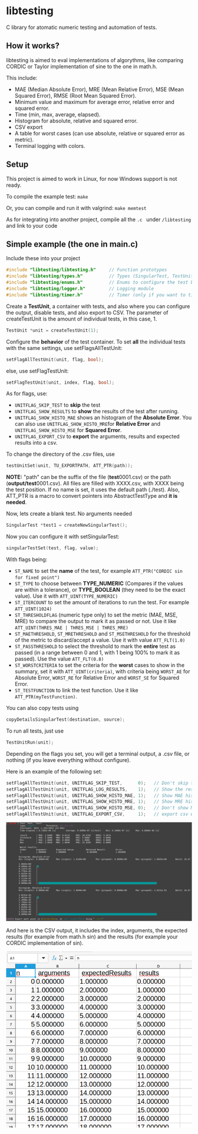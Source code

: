 # libtesting
C library for atomatic numeric testing and automation of tests.

## How it works?
libtesting is aimed to eval implementations of algorythms, like comparing CORDIC or Taylor implementation of sine to the one in math.h.

This include:
* MAE (Median Absolute Error), MRE (Mean Relative Error), MSE (Mean Squared Error), RMSE (Root Mean Squared Error).
* Minimum value and maximum for average error, relative error and squared error.
* Time (min, max, average, elapsed).
* Histogram for absolute, relative and squared error.
* CSV export
* A table for worst cases (can use absolute, relative or squared error as metric).
* Terminal logging with colors.

## Setup
This project is aimed to work in Linux, for now Windows support is not ready. 

To compile the example test: `make`

Or, you can compile and run it with valgrind: `make memtest`

As for integrating into another project, compile all the `.c ` under `/libtesting` and link to your code

## Simple example (the one in main.c)
Include these into your project
```C
#include "libtesting/libtesting.h"     // Function prototypes
#include "libtesting/types.h"          // Types (SingularTest, TestUnit)
#include "libtesting/enums.h"          // Enums to configure the test behavior
#include "libtesting/logger.h"         // Logging module
#include "libtesting/timer.h"          // Timer (only if you want to time your code)
```

Create a **TestUnit**, a container with tests, and also where you can configure the output, disable tests, and also export to CSV. The parameter of createTestUnit is the amount of individual tests, in this case, 1.
```C
TestUnit *unit = createTestUnit(1);
```

Configure the **behavior** of the test container. To set **all** the individual tests with the same settings, use setFlagsAllTestUnit:
```C
setFlagAllTestUnit(unit, flag, bool);
```
else, use setFlagTestUnit:
```C
setFlagTestUnit(unit, index, flag, bool);
```

As for flags, use:
* `UNITFLAG_SKIP_TEST` to **skip** the test
* `UNITFLAG_SHOW_RESULTS` to **show** the results of the test after running.
* `UNITFLAG_SHOW_HISTO_MAE` shows an histogram of the **Absolute Error**. You can also use `UNITFLAG_SHOW_HISTO_MRE`for **Relative Error** and `UNITFLAG_SHOW_HISTO_MSE` for **Squared Error**.
* `UNITFLAG_EXPORT_CSV` to **export** the arguments, results and expected results into a csv.

To change the directory of the .csv files, use
```C
testUnitSet(unit, TU_EXPORTPATH, ATT_PTR(path));
```
**NOTE:** "path" can be the suffix of the file (**test**0001.csv) or the path (**output/test**0001.csv). All files are filled with XXXX.csv, with XXXX being the test position. If no name is set, it uses the default path (./test). Also, ATT_PTR is a macro to convert pointers into AbstractTestType and **it is needed**.

Now, lets create a blank test. No arguments needed
```C
SingularTest *test1 = createNewSingularTest();
```

Now you can configure it with setSingularTest:
```C
singularTestSet(test, flag, value);
```

With flags being:
* `ST_NAME` to set the **name** of the test, for example `ATT_PTR("CORDIC sin for fixed point")`
* `ST_TYPE` to choose between **TYPE_NUMERIC** (Compares if the values are within a tolerance), or **TYPE_BOOLEAN** (they need to be the exact value). Use it with `ATT_UINT(TYPE_NUMERIC)`
* `ST_ITERCOUNT` to set the amount of iterations to run the test. For example `ATT_UINT(1024)`
* `ST_THRESHOLDFLAG` (numeric type only) to set the metric (MAE, MSE, MRE) to compare the output to mark it as passed or not. Use it like `ATT_UINT(THRES_MAE | THRES_MSE | THRES_MRE)`
* `ST_MAETHRESHOLD`, `ST_MRETHRESHOLD` and `ST_MSETHRESHOLD` for the threshold of the metric to discard/accept a value. Use it with value `ATT_FLT(1.0)`
* `ST_PASSTHRESHOLD` to select the threshold to mark the **entire** test as passed (in a range between 0 and 1, with 1 being 100% to mark it as passed). Use the value `ATT_FLT(0.8)`
* `ST_WORSTCRITERIA` to set the criteria for the **worst** cases to show in the summary, set it with `ATT_UINT(criteria)`, with criteria being `WORST_AE` for Absolute Error, `WORST_RE` for Relative Error and `WORST_SE` for Squared Error.
* `ST_TESTFUNCTION` to link the test function. Use it like `ATT_PTR(myTestFunction)`.

You can also copy tests using
```C
copyDetailsSingularTest(destination, source);
```

To run all tests, just use
```C
TestUnitRun(unit);
```

Depending on the flags you set, you will get a terminal output, a .csv file, or nothing (if you leave everything without configure).

Here is an example of the following set:
```C
setFlagAllTestUnit(unit, UNITFLAG_SKIP_TEST,      0);	// Don't skip test
setFlagAllTestUnit(unit, UNITFLAG_LOG_RESULTS,    1);	// Show the results
setFlagAllTestUnit(unit, UNITFLAG_SHOW_HISTO_MAE, 1);	// Show MAE histogram
setFlagAllTestUnit(unit, UNITFLAG_SHOW_HISTO_MRE, 1);	// Show MRE histogram
setFlagAllTestUnit(unit, UNITFLAG_SHOW_HISTO_MSE, 0);	// Don't show MSE histogram
setFlagAllTestUnit(unit, UNITFLAG_EXPORT_CSV, 	  1);   // export csv with arguments and result
```

![Screenshot of the output](https://github.com/bvaleria02/libtesting/blob/main/assets/1.png?raw=true)

And here is the CSV output, it includes the index, arguments, the expected results (for example from math.h sin) and the results (for example your CORDIC implementation of sin).

![Screenshot of the CSV](https://github.com/bvaleria02/libtesting/blob/main/assets/2.png?raw=true)
